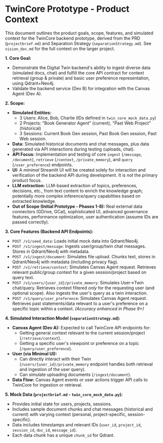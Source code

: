 # TwinCore Prototype - Product Context

This document outlines the product goals, scope, features, and simulated context for the TwinCore backend prototype, derived from the PRD (`projectbrief.md`) and Separation Strategy (`separationStrategy.md`). See `vision_doc.md` for the full context on the larger project.

**1. Core Goal:**

*   Demonstrate the Digital Twin backend's ability to ingest diverse data (simulated docs, chat) and fulfill the core API contract for context retrieval (group & private) and basic user preference representation, using Qdrant+Neo4j.
*   Validate the backend service (Dev B) for integration with the Canvas Agent (Dev A).

**2. Scope:**

*   **Simulated Entities:**
    *   3 Users: Alice, Bob, Charlie (IDs defined in `twin_core_mock_data.py`)
    *   2 Projects: "Book Generator Agent" (current), "Past Web Project" (historical)
    *   3 Sessions: Current Book Gen session, Past Book Gen session, Past Web session.
*   **Data:** Simulated historical documents and chat messages, plus data generated via API interactions during testing (uploads, chat).
*   **API Focus:** Implementation and testing of core `ingest` (`/message`, `/document`), `retrieve` (`/context`, `/private_memory`), and `query` (`/user_preference`) endpoints.
*   **UI:** A *minimal* Streamlit UI will be created solely for interaction and verification of the backend API during development. It is *not* the primary product focus.
*   **LLM extraction:** LLM-based extraction of topics, preferences, decisions, etc., from text content to enrich the knowledge graph; potentially more complex inference/query capabilities based on extracted knowledge.
*   **Out of Scope (Initial Prototype - Phases 1-8):** Real external data connectors (GDrive, GCal), sophisticated UI, advanced governance features, performance optimization, user authentication (assume IDs are passed correctly).


**3. Core Features (Backend API Endpoints):**

*   `POST /v1/seed_data`: Loads initial mock data into Qdrant/Neo4j.
*   `POST /v1/ingest/message`: Ingests user/group/twin chat messages. Stores in Qdrant/Neo4j with metadata.
*   `POST /v1/ingest/document`: Simulates file upload. Chunks text, stores in Qdrant/Neo4j with metadata (including privacy flag).
*   `POST /v1/retrieve/context`: Simulates Canvas Agent request. Retrieves relevant public/group context for a given session/project based on query text.
*   `POST /v1/users/{user_id}/private_memory`: Simulates User->Twin chat/query. Retrieves context filtered *only* for the requesting user (and optional scope). Also ingests the user's query as a twin interaction.
*   `POST /v1/query/user_preference`: Simulates Canvas Agent request. Retrieves past statements/data relevant to a user's preference on a specific topic within a context. *(Accuracy enhanced in Phase 9+)*

**4. Simulated Interaction Model (`separationStrategy.md`):**

*   **Canvas Agent (Dev A):** Expected to call TwinCore API endpoints for:
    *   Getting general context relevant to the current session/project (`/retrieve/context`).
    *   Getting a specific user's viewpoint or preference on a topic (`/query/user_preference`).
*   **User (via Minimal UI):**
    *   Can directly interact with their Twin (`/users/{user_id}/private_memory` endpoint handles both retrieval and ingestion of the user query).
    *   Can simulate uploading documents (`/ingest/document`).
*   **Data Flow:** Canvas Agent events or user actions trigger API calls to TwinCore for ingestion or retrieval.

**5. Mock Data (`projectbrief.md` - `twin_core_mock_data.py`):**

*   Provides initial state for users, projects, sessions.
*   Includes sample document chunks and chat messages (historical and current) with varying context (personal, project-specific, session-specific).
*   Data includes timestamps and relevant IDs (`user_id`, `project_id`, `session_id`, `doc_id`, `message_id`).
*   Each data chunk has a unique `chunk_id` for Qdrant. 